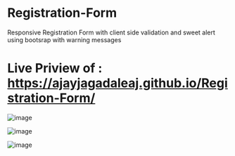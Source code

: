 # Registration-Form
Responsive Registration Form with client side validation and sweet alert using bootsrap with warning messages

# Live Priview of :  https://ajayjagadaleaj.github.io/Registration-Form/

![image](https://github.com/user-attachments/assets/4c810286-f1eb-421a-8b43-e6830275fd3f)

![image](https://github.com/user-attachments/assets/5defe5ec-9294-4b24-afbe-f29bd20394b1)


![image](https://github.com/user-attachments/assets/0acbcd84-302e-49b8-aecd-74da2ebde8ca)





